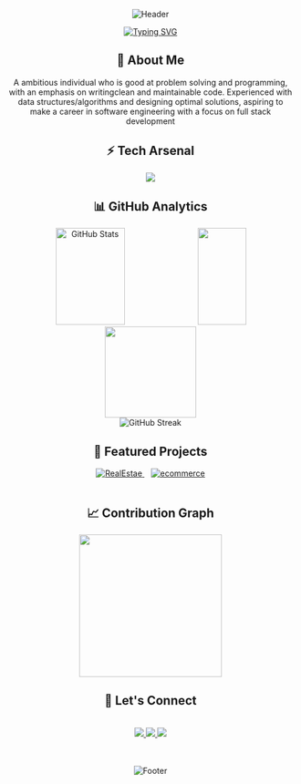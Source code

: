 <div align="center">
  
  ![Header](https://capsule-render.vercel.app/api?type=rect&color=0:FF00FF,100:00FFFF&height=140&section=header&text=Hi,%20I'm%20Manish%20Kumar&fontSize=55&animation=twinkling&fontColor=FFFFFF&fontAlignY=30&desc=Fullstack%20Developer%20|%20Backend%20Curious&descAlignY=75&descAlign=50&descSize=25)

</div>

<p align="center">
  <a href="https://git.io/typing-svg">
    <img src="https://readme-typing-svg.demolab.com?font=Fira+Code&weight=600&size=22&duration=4000&pause=1000&color=FF00FF&center=true&vCenter=true&random=false&width=435&lines=Crafting+Digital+Experiences;Problem+Solver;Code+Architect;Innovation+Driver" alt="Typing SVG" />
  </a>
</p>

<h2 align="center">🚀 About Me</h2>
<div align="center">
  <p>
   A ambitious individual who is good at problem solving and programming, with an emphasis on writingclean and maintainable code. Experienced with data structures/algorithms and designing optimal
solutions, aspiring to make a career in software engineering with a focus on full stack development
  </p>
</div>

<h2 align="center">⚡ Tech Arsenal</h2>

<p align="center">
  <img src="https://skillicons.dev/icons?i=html,css,js,ts,react,redux,nodejs,mongodb,express,tailwind,git,postman&perline=6&size=35" />
</p>

<h2 align="center">📊 GitHub Analytics</h2>
<div align="center">
  <img width="49%" height="170px" src="https://github-readme-stats.vercel.app/api?username=manishkmr91234&show_icons=true&count_private=true&hide_border=true&title_color=6FA4FC&icon_color=6FA4FC&text_color=c9d1d9&bg_color=0d1117" alt="GitHub Stats" /> 
  <img width="41%" height="170px" src="https://github-readme-stats.vercel.app/api/top-langs/?username=manishkmr91234&layout=compact&hide_border=true&title_color=6FA4FC&text_color=c9d1d9&bg_color=0d1117" />
</div>

<div align="center">
  <img height="160px" src="https://github-readme-streak-stats.herokuapp.com/?user=manishkmr91234
&theme=tokyonight&hide_border=true" />

</div>
<div align="center">

  

  <img src="https://streak-stats.demolab.com?user=manishkmr91234&theme=radical" alt="GitHub Streak" />

</div>

<h2 align="center">🎯 Featured Projects</h2>

<div align="center">
  <a href="https://github.com/manishkmr91234/RealEstate-Project">
    <img src="https://img.shields.io/badge/🍽️%20RealEstate-A%20real%20estate%20website%20with%20Buying%20 And Selling Property-FF00FF?style=for-the-badge&labelColor=0D1117&logoColor=white" alt="RealEstae" />
  </a>
  &nbsp;&nbsp;
  <a href="https://github.com/manishkmr91234/ecommerce">
    <img src="https://img.shields.io/badge/🧘%20Ecommerce-ecommerce%20%20shopping%20website%20-00FFFF?style=for-the-badge&labelColor=0D1117&logoColor=white" alt="ecommerce" />
  </a>
</div>

<br>


<h2 align="center">📈 Contribution Graph</h2>
<div align="center">
  <img height="250px" src="https://github-readme-activity-graph.vercel.app/graph?username=manishkmr91234&theme=react-dark&hide_border=true&area=true" />
</div>

<h2 align="center">🤝 Let's Connect</h2>
<br>
<div align="center">
  <a href="https://portfoliomkk.netlify.app/">
    <img src="https://img.shields.io/badge/Portfolio-FF5722?style=for-the-badge&logo=google-chrome&logoColor=white" />
  </a>
    <a href="https://www.linkedin.com/in/manish-kumar-b0654b1b7">
    <img src="https://img.shields.io/badge/LinkedIn-0077B5?style=for-the-badge&logo=linkedin&logoColor=white" />
  </a>
  <a href="mailto:manishkmr91234@gmail.com">
    <img src="https://img.shields.io/badge/Gmail-D14836?style=for-the-badge&logo=gmail&logoColor=white" />
  </a>
</div>

<br>

<div align="center">

<br>
  
  ![Footer](https://capsule-render.vercel.app/api?type=rect&color=0:FF00FF,100:00FFFF&height=100&section=footer&text=Thanks%20for%20visiting!&fontSize=40&fontColor=FFFFFF&animation=twinkling&reversal=true)

</div>
